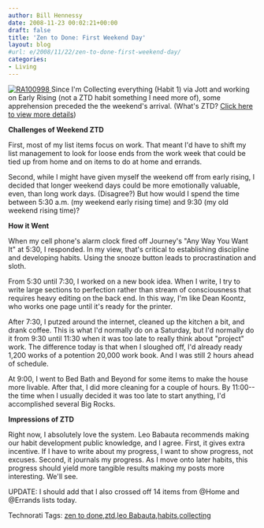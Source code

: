 ```yaml
---
author: Bill Hennessy
date: 2008-11-23 00:02:21+00:00
draft: false
title: 'Zen to Done: First Weekend Day'
layout: blog
#url: e/2008/11/22/zen-to-done-first-weekend-day/
categories:
- Living
---
```


[![RA100998](https://hennessysview.com/wp-content/uploads/2008/11/ra100998-thumb1.jpg)
](https://hennessysview.com/wp-content/uploads/2008/11/ra1009981.jpg) Since I'm Collecting everything (Habit 1) via Jott and working on Early Rising (not a ZTD habit something I need more of), some apprehension preceded the the weekend's arrival. (What's ZTD? [Click here to view more details](https://www.e-junkie.com/ecom/gb.php?ii=56260&c=ib&aff=41653))

 

**Challenges of Weekend ZTD**

 

First, most of my list items focus on work. That meant I'd have to shift my list management to look for loose ends from the work week that could be tied up from home and on items to do at home and errands.

 

Second, while I might have given myself the weekend off from early rising, I decided that longer weekend days could be more emotionally valuable, even, than long work days. (Disagree?) But how would I spend the time between 5:30 a.m. (my weekend early rising time) and 9:30 (my old weekend rising time)?

 

**How it Went**

 

When my cell phone's alarm clock fired off Journey's "Any Way You Want It" at 5:30, I responded. In my view, that's critical to establishing discipline and developing habits. Using the snooze button leads to procrastination and sloth.

 

From 5:30 until 7:30, I worked on a new book idea. When I write, I try to write large sections to perfection rather than stream of consciousness that requires heavy editing on the back end. In this way, I'm like Dean Koontz, who works one page until it's ready for the printer. 

 

After 7:30, I putzed around the internet, cleaned up the kitchen a bit, and drank coffee. This is what I'd normally do on a Saturday, but I'd normally do it from 9:30 until 11:30 when it was too late to really think about "project" work. The difference today is that when I sloughed off, I'd already ready 1,200 works of a potention 20,000 work book. And I was still 2 hours ahead of schedule.

 

At 9:00, I went to Bed Bath and Beyond for some items to make the house more livable. After that, I did more cleaning for a couple of hours. By 11:00--the time when I usually decided it was too late to start anything, I'd accomplished several Big Rocks.

 

**Impressions of ZTD**

 

Right now, I absolutely love the system. Leo Babauta recommends making our habit development public knowledge, and I agree. First, it gives extra incentive. If I have to write about my progress, I want to show progress, not excuses. Second, it journals my progress. As I move onto later habits, this progress should yield more tangible results making my posts more interesting. We'll see.

 

UPDATE: I should add that I also crossed off 14 items from @Home and @Errands lists today.

 

Technorati Tags: [zen to done](https://technorati.com/tags/zen%20to%20done),[ztd](https://technorati.com/tags/ztd),[leo Babauta](https://technorati.com/tags/leo%20Babauta),[habits](https://technorati.com/tags/habits),[collecting](https://technorati.com/tags/collecting)
